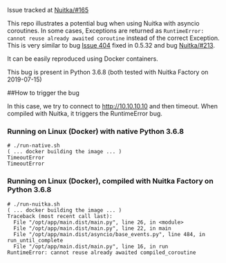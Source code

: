 Issue tracked at [Nuitka/#165](https://github.com/Nuitka/Nuitka/issues/165)

This repo illustrates a potential bug when using Nuitka with asyncio coroutines. In some cases, Exceptions are returned as `RuntimeError: cannot reuse already awaited coroutine` instead of the correct Exception. This is very similar to bug [Issue 404](http://bugs.nuitka.net/issue404) fixed in 0.5.32 and bug [Nuitka/#213](https://github.com/Nuitka/Nuitka/issues/213).

It can be easily reproduced using Docker containers.

This bug is present in Python 3.6.8 (both tested with Nuitka Factory on 2019-07-15)

##How to trigger the bug

In this case, we try to connect to http://10.10.10.10 and then timeout. When compiled with Nuitka, it triggers the RuntimeError bug.

### Running on Linux (Docker) with native Python 3.6.8

```
# ./run-native.sh
( ... docker building the image ... )
TimeoutError
TimeoutError
```

### Running on Linux (Docker), compiled with Nuitka Factory on Python 3.6.8

```
# ./run-nuitka.sh
( ... docker building the image ... )
Traceback (most recent call last):
  File "/opt/app/main.dist/main.py", line 26, in <module>
  File "/opt/app/main.dist/main.py", line 22, in main
  File "/opt/app/main.dist/asyncio/base_events.py", line 484, in run_until_complete
  File "/opt/app/main.dist/main.py", line 16, in run
RuntimeError: cannot reuse already awaited compiled_coroutine
```
